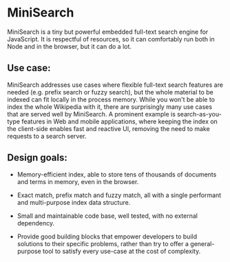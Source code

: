 # MiniSearch

MiniSearch is a tiny but powerful embedded full-text search engine for
JavaScript. It is respectful of resources, so it can comfortably run both in
Node and in the browser, but it can do a lot.

## Use case:

MiniSearch addresses use cases where flexible full-text search features are
needed (e.g. prefix search or fuzzy search), but the whole material to be
indexed can fit locally in the process memory. While you won't be able to index
the whole Wikipedia with it, there are surprisingly many use cases that are
served well by MiniSearch. A prominent example is search-as-you-type features in
Web and mobile applications, where keeping the index on the client-side enables
fast and reactive UI, removing the need to make requests to a search server.

## Design goals:

  * Memory-efficient index, able to store tens of thousands of documents and
    terms in memory, even in the browser.

  * Exact match, prefix match and fuzzy match, all with a single performant and
    multi-purpose index data structure.

  * Small and maintainable code base, well tested, with no external dependency.

  * Provide good building blocks that empower developers to build solutions to
    their specific problems, rather than try to offer a general-purpose tool to
    satisfy every use-case at the cost of complexity.
